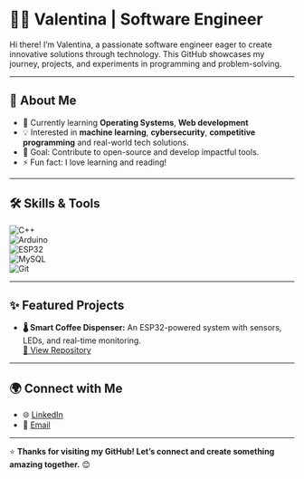 # 👩‍💻 Valentina | Software Engineer  

Hi there! I’m Valentina, a passionate software engineer eager to create innovative solutions through technology. This GitHub showcases my journey, projects, and experiments in programming and problem-solving.  

---

## 🚀 About Me  

- 🌱 Currently learning **Operating Systems**, **Web development**
- 💡 Interested in **machine learning**, **cybersecurity**, **competitive programming** and real-world tech solutions.  
- 🎯 Goal: Contribute to open-source and develop impactful tools.  
- ⚡ Fun fact: I love learning and reading!  

---

## 🛠️ Skills & Tools  

![C++](https://img.shields.io/badge/-C++-00599C?style=flat&logo=c%2B%2B&logoColor=white)  
![Arduino](https://img.shields.io/badge/-Arduino-00979D?style=flat&logo=arduino&logoColor=white)  
![ESP32](https://img.shields.io/badge/-ESP32-E7352C?style=flat&logo=espressif)  
![MySQL](https://img.shields.io/badge/-MySQL-4479A1?style=flat&logo=mysql&logoColor=white)  
![Git](https://img.shields.io/badge/-Git-F05032?style=flat&logo=git&logoColor=white)  

---

## ✨ Featured Projects  

- **🌡️ Smart Coffee Dispenser:** An ESP32-powered system with sensors, LEDs, and real-time monitoring.  
  [🔗 View Repository](#)  


---

## 🌍 Connect with Me  

- 🌐 [LinkedIn](https://www.linkedin.com/in/valentinacastropineda/)  
- 💌 [Email](mailto:vali150410@gmail.com)  

---

⭐ **Thanks for visiting my GitHub! Let’s connect and create something amazing together.** 😊

